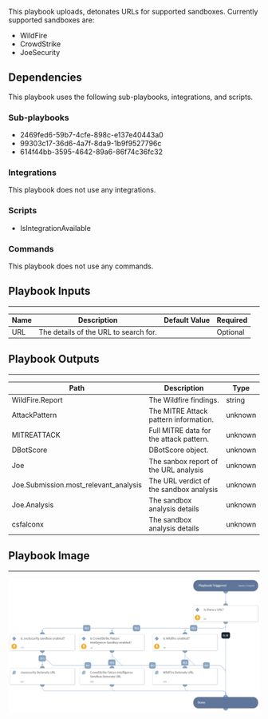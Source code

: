This playbook uploads, detonates URLs for supported sandboxes. Currently supported sandboxes are:

* WildFire
* CrowdStrike
* JoeSecurity


## Dependencies

This playbook uses the following sub-playbooks, integrations, and scripts.

### Sub-playbooks

* 2469fed6-59b7-4cfe-898c-e137e40443a0
* 99303c17-36d6-4a7f-8da9-1b9f9527796c
* 614f44bb-3595-4642-89a6-86f74c36fc32

### Integrations

This playbook does not use any integrations.

### Scripts

* IsIntegrationAvailable

### Commands

This playbook does not use any commands.

## Playbook Inputs

---

| **Name** | **Description** | **Default Value** | **Required** |
| --- | --- | --- | --- |
| URL | The details of the URL to search for. |  | Optional |

## Playbook Outputs

---

| **Path** | **Description** | **Type** |
| --- | --- | --- |
| WildFire.Report | The Wildfire findings. | string |
| AttackPattern | The MITRE Attack pattern information. | unknown |
| MITREATTACK | Full MITRE data for the attack pattern. | unknown |
| DBotScore | DBotScore object. | unknown |
| Joe | The sanbox report of the URL analysis | unknown |
| Joe.Submission.most_relevant_analysis | The URL verdict of the sandbox analysis | unknown |
| Joe.Analysis | The sandbox analysis details | unknown |
| csfalconx | The sandbox analysis details | unknown |

## Playbook Image

---

![Detonate URL - Generic](../doc_files/Detonate_URL_-_Generic.png)
